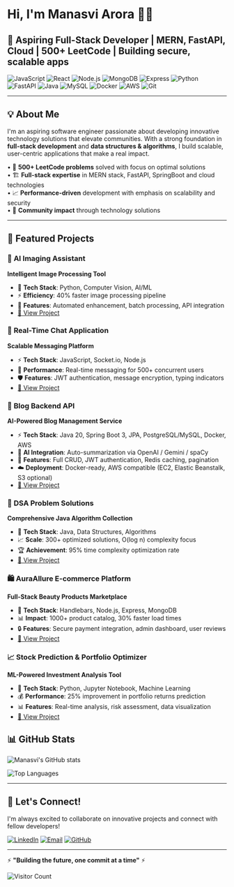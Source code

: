 # Hi, I'm Manasvi Arora 👋🏾

## 🚀 Aspiring Full-Stack Developer | MERN, FastAPI, Cloud | 500+ LeetCode | Building secure, scalable apps

![JavaScript](https://img.shields.io/badge/-JavaScript-F7DF1E?style=flat-square&logo=javascript&logoColor=black)
![React](https://img.shields.io/badge/-React-61DAFB?style=flat-square&logo=react&logoColor=black)
![Node.js](https://img.shields.io/badge/-Node.js-339933?style=flat-square&logo=node.js&logoColor=white)
![MongoDB](https://img.shields.io/badge/-MongoDB-47A248?style=flat-square&logo=mongodb&logoColor=white)
![Express](https://img.shields.io/badge/-Express-000000?style=flat-square&logo=express&logoColor=white)
![Python](https://img.shields.io/badge/-Python-3776AB?style=flat-square&logo=python&logoColor=white)
![FastAPI](https://img.shields.io/badge/-FastAPI-009688?style=flat-square&logo=fastapi&logoColor=white)
![Java](https://img.shields.io/badge/-Java-ED8B00?style=flat-square&logo=java&logoColor=white)
![MySQL](https://img.shields.io/badge/-MySQL-4479A1?style=flat-square&logo=mysql&logoColor=white)
![Docker](https://img.shields.io/badge/-Docker-2496ED?style=flat-square&logo=docker&logoColor=white)
![AWS](https://img.shields.io/badge/-AWS-232F3E?style=flat-square&logo=amazon-aws&logoColor=white)
![Git](https://img.shields.io/badge/-Git-F05032?style=flat-square&logo=git&logoColor=white)

---

## 💡 About Me

I'm an aspiring software engineer passionate about developing innovative technology solutions that elevate communities. With a strong foundation in **full-stack development** and **data structures & algorithms**, I build scalable, user-centric applications that make a real impact.

• 🎯 **500+ LeetCode problems** solved with focus on optimal solutions  
• 🏗️ **Full-stack expertise** in MERN stack, FastAPI, SpringBoot and cloud technologies  
• 📈 **Performance-driven** development with emphasis on scalability and security  
• 🌟 **Community impact** through technology solutions  

---

## 🚀 Featured Projects

### 🤖 **AI Imaging Assistant**
**Intelligent Image Processing Tool**
- 🎨 **Tech Stack**: Python, Computer Vision, AI/ML
- ⚡ **Efficiency**: 40% faster image processing pipeline
- 🔧 **Features**: Automated enhancement, batch processing, API integration
- [🔗 View Project](https://github.com/manasvi-tech/ai_imaging_assistant)


### 💬 **Real-Time Chat Application**
**Scalable Messaging Platform**
- ⚡ **Tech Stack**: JavaScript, Socket.io, Node.js
- 🚀 **Performance**: Real-time messaging for 500+ concurrent users
- 🛡️ **Features**: JWT authentication, message encryption, typing indicators
- [🔗 View Project](https://github.com/manasvi-tech/ChatApp)


### 📝 **Blog Backend API**
**AI-Powered Blog Management Service**
- ⚡ **Tech Stack**: Java 20, Spring Boot 3, JPA, PostgreSQL/MySQL, Docker, AWS
- 🤖 **AI Integration**: Auto-summarization via OpenAI / Gemini / spaCy
- 🔐 **Features**: Full CRUD, JWT authentication, Redis caching, pagination
- ☁️ **Deployment**: Docker-ready, AWS compatible (EC2, Elastic Beanstalk, S3 optional)
- [🔗 View Project](https://github.com/manasvi-tech/Blog-Backend-API)



### 🧠 **DSA Problem Solutions**
**Comprehensive Java Algorithm Collection**
- 🎯 **Tech Stack**: Java, Data Structures, Algorithms
- 📈 **Scale**: 300+ optimized solutions, O(log n) complexity focus
- 🏆 **Achievement**: 95% time complexity optimization rate
- [🔗 View Project](https://github.com/manasvi-tech/DSA-questions-java-)


  
### 🛍️ **AuraAllure E-commerce Platform**
**Full-Stack Beauty Products Marketplace**
- 🎨 **Tech Stack**: Handlebars, Node.js, Express, MongoDB
- 📊 **Impact**: 1000+ product catalog, 30% faster load times
- 🔒 **Features**: Secure payment integration, admin dashboard, user reviews
- [🔗 View Project](https://github.com/manasvi-tech/AuraAllure---Ecommerce)

### 📈 **Stock Prediction & Portfolio Optimizer**
**ML-Powered Investment Analysis Tool**
- 🤖 **Tech Stack**: Python, Jupyter Notebook, Machine Learning
- 💰 **Performance**: 25% improvement in portfolio returns prediction
- 📊 **Features**: Real-time analysis, risk assessment, data visualization
- [🔗 View Project](https://github.com/manasvi-tech/Stock-Prediction-Optimize-Portfolio)





## 📊 GitHub Stats

![Manasvi's GitHub stats](https://github-readme-stats.vercel.app/api?username=manasvi-tech&show_icons=true&theme=tokyonight)

![Top Languages](https://github-readme-stats.vercel.app/api/top-langs/?username=manasvi-tech&layout=compact&theme=tokyonight)

---

## 🤝 Let's Connect!

I'm always excited to collaborate on innovative projects and connect with fellow developers!

[![LinkedIn](https://img.shields.io/badge/-LinkedIn-0077B5?style=for-the-badge&logo=linkedin&logoColor=white)](https://www.linkedin.com/in/manasvi-arora-profile/)
[![Email](https://img.shields.io/badge/-Email-D14836?style=for-the-badge&logo=gmail&logoColor=white)](mailto:manasviarora28@gmail.com)
[![GitHub](https://img.shields.io/badge/-GitHub-181717?style=for-the-badge&logo=github&logoColor=white)](https://github.com/manasvi-tech)

---

⚡ **"Building the future, one commit at a time"** ⚡

![Visitor Count](https://komarev.com/ghpvc/?username=manasvi-tech&color=brightgreen&style=flat-square)

